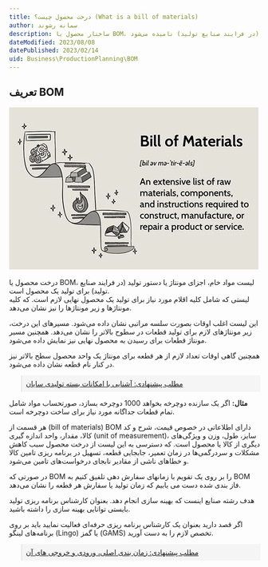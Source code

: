 ```yaml
---
title: درخت محصول چیست؟ (What is a bill of materials)
author: سمانه رشوند  
description: ساختار محصول یا BOM، لیست اجزای مونتاژ یا دستور تولید (در فرایند صنایع تولید) نامیده می‌شود
dateModified: 2023/08/08
datePublished: 2023/02/14
uid: Business\ProductionPlanning\BOM
---
```

## تعریف BOM
![BOM](./Images/BillOfMaterial.webp)

درخت محصول یا BOM، لیست مواد خام، اجزای مونتاژ یا دستور تولید (در فرایند صنایع تولید) برای تولید یک محصول است.  
لیستی که شامل کلیه اقلام مورد نیاز برای تولید یک محصول نهایی لازم است. که کلیه مونتاژها و زیر مونتاژها را نیز نشان می‌دهد. 

این لیست اغلب اوقات بصورت سلسه مراتبی نشان داده می‌شود. مسیرهای این درخت، زیر مونتاژهای لازم برای تولید قطعات در سطوح بالاتر را نشان می‌دهد. همچنین مسیر مونتاژ قطعات برای رسیدن به محصول نهایی نیز نمایش داده می‌شود.

همچنین گاهی اوقات تعداد لازم از هر قطعه برای مونتاژ یک واحد محصول سطح بالاتر نیز در کنار نام قطعه نشان داده می‌شود.

<blockquote style="background-color:#f5f5f5; padding:0.5rem">
<a href="https://www.hooshkar.com/Software/Sayan/Package/Industrial" target="_blank">مطلب پیشنهادی: آشنایی با امکانات بسته تولیدی سایان</a>
</blockquote>

**مثال:** اگر یک سازنده دوچرخه بخواهد 1000 دوچرخه بسازد، صورتحساب مواد شامل تمام قطعات جداگانه مورد نیاز برای ساخت دوچرخه است.

هر قسمت از  (bill of materials) BOM دارای اطلاعاتی در خصوص قیمت، شرح و کد کالا، مقدار، واحد اندازه گیری (unit of measurement)، سایز، طول، وزن و ویژگی‌های دیگری از کالا یا محصول است. که دسترسی به این لیست از درخت محصول سبب کاهش مشکلات و سردرگمی‌ها در زمان تعمیر، جابجایی قطعه، تسهیل در برنامه ریزی تامین کالا و خطاهای ناشی از مقادیر نابجای درخواست‌های تامین می‌شود.


در صورتی که BOM را بر روی یک تقویم با زمانهای سفارش دهی تلفیق کنیم به BOM فاز بندی شده دست می یابیم که زمان تولید یا سفارش هر قطعه را نشان می‌دهد.

هدف رشته صنایع اینست که بهینه سازی انجام دهد. بعنوان کارشناس برنامه ریزی تولید بایستی توانایی بهینه سازی را داشته باشید. 

اگر قصد دارید بعنوان یک کارشناس برنامه ریزی حرفه‌ای فعالیت نمایید باید بر روی برنامه‌های لینگو (Lingo) یا گمز (GAMS) تخصص لازم را به دست آورید.

<blockquote style="background-color:#f5f5f5; padding:0.5rem">
<a href="https://www.hooshkar.com/Wiki/Production/MasterScheduling" target="_blank">مطلب پیشنهادی: زمان بندی اصلی، ورودی و خروجی های آن</a>
</blockquote>

